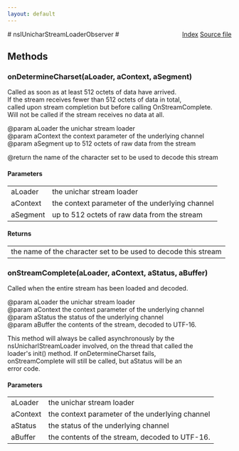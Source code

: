 ```yaml
---
layout: default
---
```

<div class='links' style='float:right'><a href="../index.html">Index</a>
<a href="http://dxr.mozilla.org/mozilla-central/source/netwerk/base/public/nsIUnicharStreamLoader.idl">Source file</a>
</div>
# nsIUnicharStreamLoaderObserver #

## Methods ##

### onDetermineCharset(aLoader, aContext, aSegment) ###
  
Called as soon as at least 512 octets of data have arrived.  
If the stream receives fewer than 512 octets of data in total,  
called upon stream completion but before calling OnStreamComplete.  
Will not be called if the stream receives no data at all.  
  
@param aLoader the unichar stream loader  
@param aContext the context parameter of the underlying channel  
@param aSegment up to 512 octets of raw data from the stream  
  
@return the name of the character set to be used to decode this stream  
  

#### Parameters ####

<table>

<tr>
<td>aLoader</td>
<td>the unichar stream loader  
</td>
</tr>

<tr>
<td>aContext</td>
<td>the context parameter of the underlying channel  
</td>
</tr>

<tr>
<td>aSegment</td>
<td>up to 512 octets of raw data from the stream  
</td>
</tr>

</table>

#### Returns ####

<table>

<tr>
<td>the name of the character set to be used to decode this stream  
</td>
</tr>

</table>

### onStreamComplete(aLoader, aContext, aStatus, aBuffer) ###
  
Called when the entire stream has been loaded and decoded.  
  
@param aLoader the unichar stream loader  
@param aContext the context parameter of the underlying channel  
@param aStatus the status of the underlying channel  
@param aBuffer the contents of the stream, decoded to UTF-16.  
  
This method will always be called asynchronously by the  
nsUnicharIStreamLoader involved, on the thread that called the  
loader's init() method.  If onDetermineCharset fails,  
onStreamComplete will still be called, but aStatus will be an  
error code.  
  

#### Parameters ####

<table>

<tr>
<td>aLoader</td>
<td>the unichar stream loader  
</td>
</tr>

<tr>
<td>aContext</td>
<td>the context parameter of the underlying channel  
</td>
</tr>

<tr>
<td>aStatus</td>
<td>the status of the underlying channel  
</td>
</tr>

<tr>
<td>aBuffer</td>
<td>the contents of the stream, decoded to UTF-16.  
</td>
</tr>

</table>
